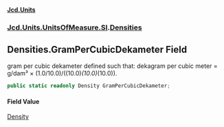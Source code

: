 #### [Jcd.Units](index.md 'index')
### [Jcd.Units.UnitsOfMeasure.SI](Jcd.Units.UnitsOfMeasure.SI.md 'Jcd.Units.UnitsOfMeasure.SI').[Densities](Densities.md 'Jcd.Units.UnitsOfMeasure.SI.Densities')

## Densities.GramPerCubicDekameter Field

gram per cubic dekameter defined such that: dekagram per cubic meter = g/dam³ × (1.0/10.0)/((10.0)*(10.0)*(10.0)).

```csharp
public static readonly Density GramPerCubicDekameter;
```

#### Field Value
[Density](Density.md 'Jcd.Units.UnitTypes.Density')
